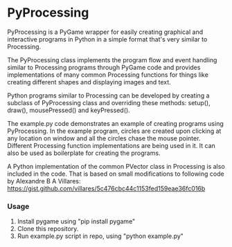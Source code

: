 # PyProcessing
PyProcessing is a PyGame wrapper for easily creating graphical and interactive programs in Python in a simple format that's very similar to Processing. 

The PyProcessing class implements the program flow and event handling similar to Processing programs through PyGame code and provides implementations of many common Processing functions for things like creating different shapes and displaying images and text.

Python programs similar to Processing can be developed by creating a subclass of PyProcessing class and overriding these methods: setup(), draw(), mousePressed() and keyPressed().

The example.py code demonstrates an example of creating programs using PyProcessing. In the example program, circles are created upon clicking at any location on window and all the circles chase the mouse pointer. Different Processing function implementations are being used in it. It can also be used as boilerplate for creating the programs.

A Python implementation of the common PVector class in Processing is also included in the code. That is based on small modifications to following code by Alexandre B A Villares: https://gist.github.com/villares/5c476cbc44c1153fed159eae36fc016b

### Usage
1. Install pygame using "pip install pygame"
2. Clone this repository. 
3. Run example.py script in repo, using "python example.py"